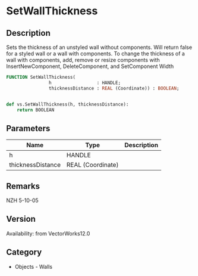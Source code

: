 # SetWallThickness

## Description
Sets the thickness of an unstyled wall without components. Will return false for a styled wall or a wall with components. To change the thickness of a wall with components, add, remove or resize components with InsertNewComponent, DeleteComponent, and SetComponent Width

```pascal
FUNCTION SetWallThickness(
				h                 : HANDLE;
				thicknessDistance : REAL (Coordinate)) : BOOLEAN;
```

```python

def vs.SetWallThickness(h, thicknessDistance):
    return BOOLEAN
```

## Parameters
|Name|Type|Description|
|---|---|---|
|h|HANDLE||
|thicknessDistance|REAL (Coordinate)||

## Remarks
NZH 5-10-05

## Version
Availability: from VectorWorks12.0
## Category
* Objects - Walls

